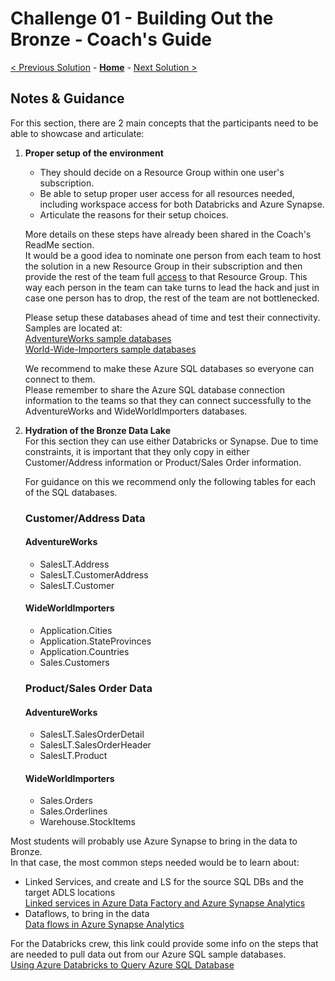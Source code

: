 # Challenge 01 - Building Out the Bronze - Coach's Guide 

[< Previous Solution](./Solution-00.md) - **[Home](./README.md)** - [Next Solution >](./Solution-02.md)

## Notes & Guidance

For this section, there are 2 main concepts that the participants need to be able to showcase and articulate:

1. __Proper setup of the environment__<br>
   - They should decide on a Resource Group within one user's subscription.<br>
   - Be able to setup proper user access for all resources needed, including workspace access for both Databricks and Azure Synapse.<br>
   - Articulate the reasons for their setup choices.  

   More details on these steps have already been shared in the Coach's ReadMe section.  
   It would be a good idea to nominate one person from each team to host the solution in a new Resource Group in their subscription and then provide the rest of the team full [access](https://learn.microsoft.com/en-us/azure/role-based-access-control/quickstart-assign-role-user-portal) to that Resource Group. This way each person in the team can take turns to lead the hack and just in case one person has to drop, the rest of the team are not bottlenecked.  

   Please setup these databases ahead of time and test their connectivity.  Samples are located at:  
   [AdventureWorks sample databases](https://docs.microsoft.com/en-us/sql/samples/adventureworks-install-configure?view=sql-server-ver15&tabs=ssms)  
   [World-Wide-Importers sample databases](https://github.com/microsoft/sql-server-samples/tree/master/samples/databases/wide-world-importers)  
         
   We recommend to make these Azure SQL databases so everyone can connect to them.  
   Please remember to share the Azure SQL database connection information to the teams so that they can connect successfully to the AdventureWorks and WideWorldImporters databases.  
  
2. __Hydration of the Bronze Data Lake__  
   For this section they can use either Databricks or Synapse.  Due to time constraints, it is important that they only copy in either Customer/Address information or Product/Sales Order information.  

   For guidance on this we recommend only the following tables for each of the SQL databases.  

   ### Customer/Address Data

   #### AdventureWorks
   - SalesLT.Address
   - SalesLT.CustomerAddress
   - SalesLT.Customer

   #### WideWorldImporters
   - Application.Cities
   - Application.StateProvinces
   - Application.Countries
   - Sales.Customers

   ### Product/Sales Order Data

   #### AdventureWorks
   - SalesLT.SalesOrderDetail
   - SalesLT.SalesOrderHeader
   - SalesLT.Product

   #### WideWorldImporters
   - Sales.Orders
   - Sales.Orderlines
   - Warehouse.StockItems
  
  
  
Most students will probably use Azure Synapse to bring in the data to Bronze.  
In that case, the most common steps needed would be to learn about:
- Linked Services, and create and LS for the source SQL DBs and the target ADLS locations  
   [Linked services in Azure Data Factory and Azure Synapse Analytics](https://learn.microsoft.com/en-us/azure/data-factory/concepts-linked-services?context=%2Fazure%2Fsynapse-analytics%2Fcontext%2Fcontext&tabs=synapse-analytics)
- Dataflows, to bring in the data  
   [Data flows in Azure Synapse Analytics](https://learn.microsoft.com/en-us/azure/synapse-analytics/concepts-data-flow-overview)
  
  
For the Databricks crew, this link could provide some info on the steps that are needed to pull data out from our Azure SQL sample databases.  
[Using Azure Databricks to Query Azure SQL Database](https://www.mssqltips.com/sqlservertip/6151/using-azure-databricks-to-query-azure-sql-database/)
